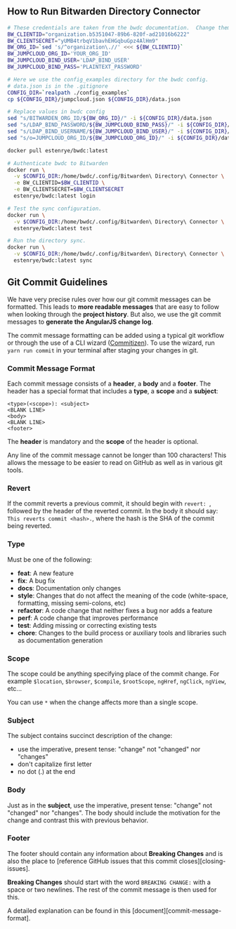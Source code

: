 ## <a name="run"></a> How to Run Bitwarden Directory Connector

```bash
# These credentials are taken from the bwdc documentation.  Change them.
BW_CLIENTID="organization.b5351047-89b6-820f-ad21016b6222"
BW_CLIENTSECRET="yUMB4trbqV1bavhEHGqbuGpz4AlHm9"
BW_ORG_ID=`sed 's/^organization\.//' <<< ${BW_CLIENTID}`
BW_JUMPCLOUD_ORG_ID='YOUR_ORG_ID'
BW_JUMPCLOUD_BIND_USER='LDAP_BIND_USER'
BW_JUMPCLOUD_BIND_PASS='PLAINTEXT_PASSWORD'

# Here we use the config_examples directory for the bwdc config.
# data.json is in the .gitignore
CONFIG_DIR=`realpath ./config_examples`
cp ${CONFIG_DIR}/jumpcloud.json ${CONFIG_DIR}/data.json

# Replace values in bwdc config
sed "s/BITWARDEN_ORG_ID/${BW_ORG_ID}/" -i ${CONFIG_DIR}/data.json
sed "s/LDAP_BIND_PASSWORD/${BW_JUMPCLOUD_BIND_PASS}/" -i ${CONFIG_DIR}/data.json
sed "s/LDAP_BIND_USERNAME/${BW_JUMPCLOUD_BIND_USER}/" -i ${CONFIG_DIR}/data.json
sed "s/o=JUMPCLOUD_ORG_ID/${BW_JUMPCLOUD_ORG_ID}/" -i ${CONFIG_DIR}/data.json

docker pull estenrye/bwdc:latest

# Authenticate bwdc to Bitwarden
docker run \
  -v $CONFIG_DIR:/home/bwdc/.config/Bitwarden\ Directory\ Connector \
  -e BW_CLIENTID=$BW_CLIENTID \
  -e BW_CLIENTSECRET=$BW_CLIENTSECRET
  estenrye/bwdc:latest login

# Test the sync configuration.
docker run \
  -v $CONFIG_DIR:/home/bwdc/.config/Bitwarden\ Directory\ Connector \
  estenrye/bwdc:latest test

# Run the directory sync.
docker run \
  -v $CONFIG_DIR:/home/bwdc/.config/Bitwarden\ Directory\ Connector \
  estenrye/bwdc:latest sync
```

## <a name="commits"></a> Git Commit Guidelines

We have very precise rules over how our git commit messages can be formatted.  This leads to **more
readable messages** that are easy to follow when looking through the **project history**.  But also,
we use the git commit messages to **generate the AngularJS change log**.

The commit message formatting can be added using a typical git workflow or through the use of a CLI
wizard ([Commitizen](https://github.com/commitizen/cz-cli)). To use the wizard, run `yarn run commit`
in your terminal after staging your changes in git.

### Commit Message Format
Each commit message consists of a **header**, a **body** and a **footer**.  The header has a special
format that includes a **type**, a **scope** and a **subject**:

```
<type>(<scope>): <subject>
<BLANK LINE>
<body>
<BLANK LINE>
<footer>
```

The **header** is mandatory and the **scope** of the header is optional.

Any line of the commit message cannot be longer than 100 characters! This allows the message to be easier
to read on GitHub as well as in various git tools.

### Revert
If the commit reverts a previous commit, it should begin with `revert: `, followed by the header
of the reverted commit.
In the body it should say: `This reverts commit <hash>.`, where the hash is the SHA of the commit
being reverted.

### Type
Must be one of the following:

* **feat**: A new feature
* **fix**: A bug fix
* **docs**: Documentation only changes
* **style**: Changes that do not affect the meaning of the code (white-space, formatting, missing
  semi-colons, etc)
* **refactor**: A code change that neither fixes a bug nor adds a feature
* **perf**: A code change that improves performance
* **test**: Adding missing or correcting existing tests
* **chore**: Changes to the build process or auxiliary tools and libraries such as documentation
  generation

### Scope
The scope could be anything specifying place of the commit change. For example `$location`,
`$browser`, `$compile`, `$rootScope`, `ngHref`, `ngClick`, `ngView`, etc...

You can use `*` when the change affects more than a single scope.

### Subject
The subject contains succinct description of the change:

* use the imperative, present tense: "change" not "changed" nor "changes"
* don't capitalize first letter
* no dot (.) at the end

### Body
Just as in the **subject**, use the imperative, present tense: "change" not "changed" nor "changes".
The body should include the motivation for the change and contrast this with previous behavior.

### Footer
The footer should contain any information about **Breaking Changes** and is also the place to
[reference GitHub issues that this commit closes][closing-issues].

**Breaking Changes** should start with the word `BREAKING CHANGE:` with a space or two newlines.
The rest of the commit message is then used for this.

A detailed explanation can be found in this [document][commit-message-format].